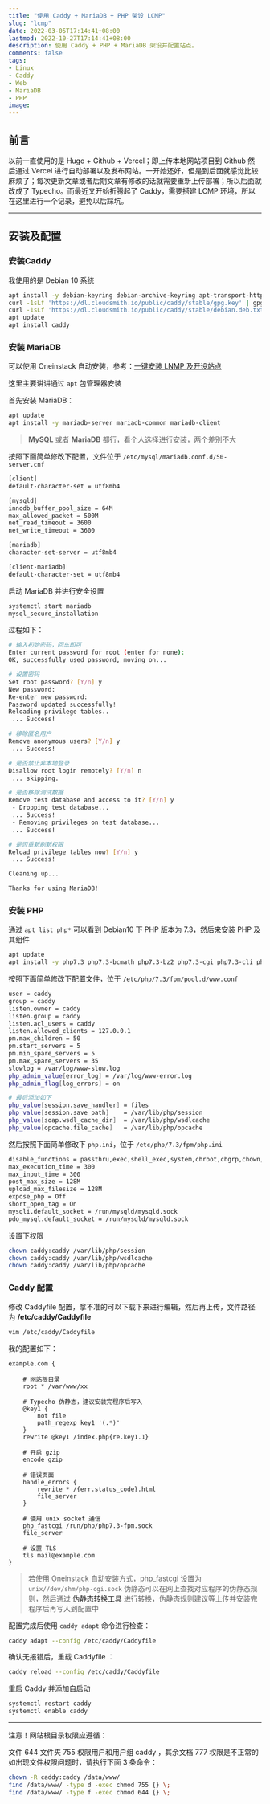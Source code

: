 ```yaml
---
title: "使用 Caddy + MariaDB + PHP 架设 LCMP"
slug: "lcmp"
date: 2022-03-05T17:14:41+08:00
lastmod: 2022-10-27T17:14:41+08:00
description: 使用 Caddy + PHP + MariaDB 架设并配置站点。
comments: false
tags:
- Linux
- Caddy
- Web
- MariaDB
- PHP
image: 
---
```


## 前言

以前一直使用的是 Hugo + Github + Vercel；即上传本地网站项目到 Github 然后通过 Vercel 进行自动部署以及发布网站。一开始还好，但是到后面就感觉比较麻烦了；每次更新文章或者后期文章有修改的话就需要重新上传部署；所以后面就改成了 Typecho。而最近又开始折腾起了 Caddy，需要搭建 LCMP 环境，所以在这里进行一个记录，避免以后踩坑。

<!--more-->

---

## 安装及配置
### 安装Caddy

我使用的是 Debian 10 系统

```bash
apt install -y debian-keyring debian-archive-keyring apt-transport-https
curl -1sLf 'https://dl.cloudsmith.io/public/caddy/stable/gpg.key' | gpg --dearmor -o /usr/share/keyrings/caddy-stable-archive-keyring.gpg
curl -1sLf 'https://dl.cloudsmith.io/public/caddy/stable/debian.deb.txt' | tee /etc/apt/sources.list.d/caddy-stable.list
apt update
apt install caddy
```

### 安装 MariaDB

可以使用 Oneinstack 自动安装，参考：[一键安装 LNMP 及开设站点](/archives/oneinstack)

这里主要讲讲通过 `apt` 包管理器安装

首先安装 MariaDB：

```bash
apt update
apt install -y mariadb-server mariadb-common mariadb-client

```

> **MySQL** 或者 **MariaDB** 都行，看个人选择进行安装，两个差别不大

按照下面简单修改下配置，文件位于 `/etc/mysql/mariadb.conf.d/50-server.cnf`

```bash
[client]
default-character-set = utf8mb4

[mysqld]
innodb_buffer_pool_size = 64M
max_allowed_packet = 500M
net_read_timeout = 3600
net_write_timeout = 3600

[mariadb]
character-set-server = utf8mb4

[client-mariadb]
default-character-set = utf8mb4
```

启动 MariaDB 并进行安全设置

```bash
systemctl start mariadb
mysql_secure_installation
```

过程如下：

```bash
# 输入初始密码，回车即可
Enter current password for root (enter for none): 
OK, successfully used password, moving on...

# 设置密码
Set root password? [Y/n] y
New password: 
Re-enter new password: 
Password updated successfully!
Reloading privilege tables..
 ... Success!

# 移除匿名用户
Remove anonymous users? [Y/n] y
 ... Success!

# 是否禁止非本地登录
Disallow root login remotely? [Y/n] n
 ... skipping.

# 是否移除测试数据
Remove test database and access to it? [Y/n] y
 - Dropping test database...
 ... Success!
 - Removing privileges on test database...
 ... Success!

# 是否重新刷新权限
Reload privilege tables now? [Y/n] y
 ... Success!

Cleaning up...

Thanks for using MariaDB!
```

### 安装 PHP

通过 `apt list php*` 可以看到 Debian10 下 PHP 版本为 7.3，然后来安装 PHP 及其组件

```bash
apt update
apt install -y php7.3 php7.3-bcmath php7.3-bz2 php7.3-cgi php7.3-cli php7.3-common php7.3-curl php7.3-dba php7.3-enchant php7.3-fpm php7.3-gd php7.3-gmp php7.3-imap php7.3-interbase php7.3-intl php7.3-json php7.3-ldap php7.3-mbstring php7.3-mysql php7.3-odbc php7.3-opcache php7.3-pgsql php7.3-phpdbg php7.3-pspell php7.3-readline php7.3-recode php7.3-snmp php7.3-soap php7.3-sqlite3 php7.3-sybase php7.3-tidy php7.3-xml php7.3-xmlrpc php7.3-xsl php7.3-zip
```

按照下面简单修改下配置文件，位于 `/etc/php/7.3/fpm/pool.d/www.conf`

```bash
user = caddy
group = caddy
listen.owner = caddy
listen.group = caddy
listen.acl_users = caddy
listen.allowed_clients = 127.0.0.1
pm.max_children = 50
pm.start_servers = 5
pm.min_spare_servers = 5
pm.max_spare_servers = 35
slowlog = /var/log/www-slow.log
php_admin_value[error_log] = /var/log/www-error.log
php_admin_flag[log_errors] = on

# 最后添加如下
php_value[session.save_handler] = files
php_value[session.save_path]    = /var/lib/php/session
php_value[soap.wsdl_cache_dir]  = /var/lib/php/wsdlcache
php_value[opcache.file_cache]   = /var/lib/php/opcache
```

然后按照下面简单修改下 `php.ini`，位于 `/etc/php/7.3/fpm/php.ini`

```bash
disable_functions = passthru,exec,shell_exec,system,chroot,chgrp,chown,proc_open,proc_get_status,ini_alter,ini_alter,ini_restore
max_execution_time = 300
max_input_time = 300
post_max_size = 128M
upload_max_filesize = 128M
expose_php = Off
short_open_tag = On
mysqli.default_socket = /run/mysqld/mysqld.sock
pdo_mysql.default_socket = /run/mysqld/mysqld.sock
```

设置下权限

```bash
chown caddy:caddy /var/lib/php/session
chown caddy:caddy /var/lib/php/wsdlcache
chown caddy:caddy /var/lib/php/opcache
```

### Caddy 配置

修改 Caddyfile 配置，拿不准的可以下载下来进行编辑，然后再上传，文件路径为 **/etc/caddy/Caddyfile** 

```bash
vim /etc/caddy/Caddyfile
```

我的配置如下：

```caddy
example.com {

    # 网站根目录
    root * /var/www/xx

    # Typecho 伪静态，建议安装完程序后写入
    @key1 {
        not file
        path_regexp key1 '(.*)'
    }
    rewrite @key1 /index.php{re.key1.1}

    # 开启 gzip
    encode gzip

    # 错误页面
    handle_errors {
        rewrite * /{err.status_code}.html
        file_server
    }

    # 使用 unix socket 通信
    php_fastcgi /run/php/php7.3-fpm.sock
    file_server

    # 设置 TLS
    tls mail@example.com
}
```

> 若使用 Oneinstack 自动安装方式，php_fastcgi 设置为 `unix//dev/shm/php-cgi.sock` 
> 伪静态可以在网上查找对应程序的伪静态规则，然后通过 [伪静态转换工具](https://www.toolnb.com/tools/rewriteTools.html) 进行转换，伪静态规则建议等上传并安装完程序后再写入到配置中

配置完成后使用 `caddy adapt` 命令进行检查：

```bash
caddy adapt --config /etc/caddy/Caddyfile
```

确认无报错后，重载 Caddyfile ：

```bash
caddy reload --config /etc/caddy/Caddyfile
```

重启 Caddy 并添加自启动

```bash
systemctl restart caddy
systemctl enable caddy
```

---

注意！网站根目录权限应遵循：

文件 644 文件夹 755  权限用户和用户组 caddy ，其余文档 777 权限是不正常的
如出现文件权限问题时，请执行下面 3 条命令：

```bash
chown -R caddy:caddy /data/www/
find /data/www/ -type d -exec chmod 755 {} \;
find /data/www/ -type f -exec chmod 644 {} \;
```
